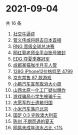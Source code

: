 # 2021-09-04

共 16 条

<!-- BEGIN -->
<!-- 最后更新时间 Sat Sep 04 2021 08:42:37 GMT+0800 (China Standard Time) -->

1. [社交牛逼症](https://www.zhihu.com/search?q=社交牛逼症)
1. [菅义伟或将辞去日本首相](https://www.zhihu.com/search?q=菅义伟)
1. [RNG 晋级全球总决赛](https://www.zhihu.com/search?q=RNG)
1. [网红郭老师全平台账号被封](https://www.zhihu.com/search?q=郭老师)
1. [EDG 夺夏季赛冠军](https://www.zhihu.com/search?q=EDG)
1. [成都某猫咖半月无人管](https://www.zhihu.com/search?q=成都猫咖)
1. [128G iPhone12价格低至 4799](https://www.zhihu.com/search?q=iPhone12)
1. [京东禁售 87 款游戏](https://www.zhihu.com/search?q=禁售游戏)
1. [小鹏汽车宣布取消大小周](https://www.zhihu.com/search?q=小鹏汽车)
1. [山西太原一化工厂疑似爆炸](https://www.zhihu.com/search?q=太原化工厂)
1. [游戏骗局小学生被骗千元](https://www.zhihu.com/search?q=游戏骗局)
1. [志愿军烈士遗骸归国](https://www.zhihu.com/search?q=志愿军)
1. [小米汽车落户北京](https://www.zhihu.com/search?q=小米汽车总部)
1. [国足 0:3 完败澳大利亚](https://www.zhihu.com/search?q=中国男足)
1. [陈创 不期而遇的夏天](https://www.zhihu.com/search?q=不期而遇的夏天)
1. [网易未成年流水占比 <1%](https://www.zhihu.com/search?q=网易游戏)

<!-- END -->
